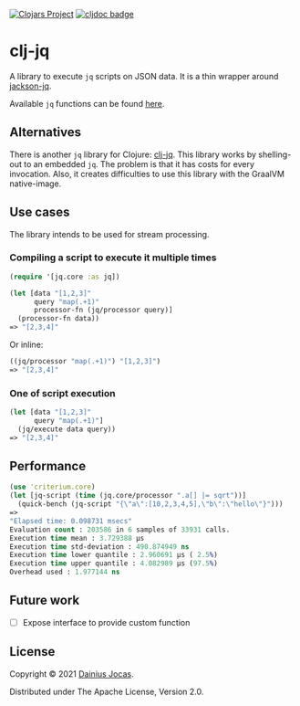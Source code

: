 [![Clojars Project](https://img.shields.io/clojars/v/lt.jocas/clj-jq.svg)](https://clojars.org/lt.jocas/clj-jq)
[![cljdoc badge](https://cljdoc.org/badge/lt.jocas/clj-jq)](https://cljdoc.org/d/lt.jocas/clj-jq/CURRENT)

# clj-jq

A library to execute `jq` scripts on JSON data. It is a thin wrapper around [jackson-jq](https://github.com/eiiches/jackson-jq).

Available `jq` functions can be found [here](https://github.com/eiiches/jackson-jq#implementation-status-and-current-limitations).

## Alternatives

There is another `jq` library for Clojure: [clj-jq](https://github.com/BrianMWest/clj-jq). 
This library works by shelling-out to an embedded `jq`. The problem is that it has costs for
every invocation. Also, it creates difficulties to use this library with the GraalVM native-image.

## Use cases

The library intends to be used for stream processing.

### Compiling a script to execute it multiple times

```clojure
(require '[jq.core :as jq])

(let [data "[1,2,3]"
      query "map(.+1)"
      processor-fn (jq/processor query)]
  (processor-fn data))
=> "[2,3,4]"
```

Or inline:

```clojure
((jq/processor "map(.+1)") "[1,2,3]")
=> "[2,3,4]"
```

### One of script execution

```clojure
(let [data "[1,2,3]"
      query "map(.+1)"]
  (jq/execute data query))
=> "[2,3,4]"
```

## Performance

```clojure
(use 'criterium.core)
(let [jq-script (time (jq.core/processor ".a[] |= sqrt"))] 
  (quick-bench (jq-script "{\"a\":[10,2,3,4,5],\"b\":\"hello\"}")))
=>
"Elapsed time: 0.098731 msecs"
Evaluation count : 203586 in 6 samples of 33931 calls.
Execution time mean : 3.729388 µs
Execution time std-deviation : 490.874949 ns
Execution time lower quantile : 2.960691 µs ( 2.5%)
Execution time upper quantile : 4.082989 µs (97.5%)
Overhead used : 1.977144 ns
```

## Future work

- [ ] Expose interface to provide custom function

## License

Copyright &copy; 2021 [Dainius Jocas](https://www.jocas.lt).

Distributed under The Apache License, Version 2.0.
